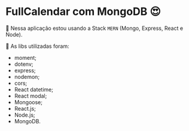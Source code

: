 # FullCalendar com MongoDB 😍

📆 Nessa aplicação estou usando a Stack `MERN` (Mongo, Express, React e Node).

🚀 As libs utilizadas foram:
- moment;
- dotenv;
- express;
- nodemon;
- cors;
- React datetime;
- React modal;
- Mongoose;
- React.js;
- Node.js;
- MongoDB.
